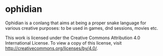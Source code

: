 # ophidian

Ophidian is a conlang that aims at being a proper snake language for various creative purposes: to be used in games, dnd sessions, movies etc.



This work is licensed under the Creative Commons Attribution 4.0 International License. To view a copy of this license, visit http://creativecommons.org/licenses/by/4.0/.